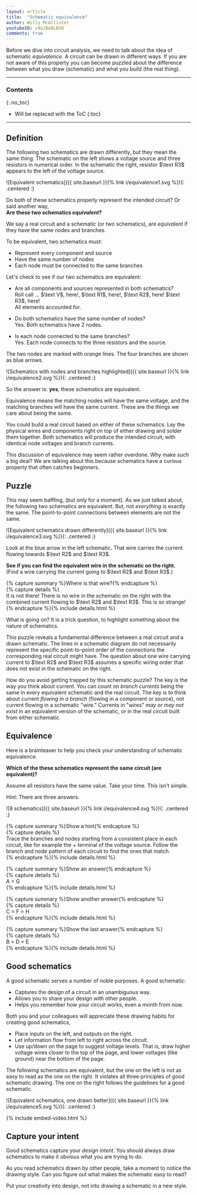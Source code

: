 ```yaml
---
layout: article
title:  "Schematic equivalence"
author: Willy McAllister
youtubeID: v9aJBeNLBXQ
comments: true
---
```


Before we dive into circuit analysis, we need to talk about the idea of schematic *equivalence*. A circuit can be drawn in different ways. If you are not aware of this property you can become puzzled about the difference between what you draw (schematic) and what you build (the real thing).

----

### Contents
{:.no_toc}

* Will be replaced with the ToC
{:toc}

----

## Definition

The following two schematics are drawn differently, but they mean the same thing. The schematic on the left shows a voltage source and three resistors in numerical order. In the schematic the right, resistor $\text R3$ appears to the left of the voltage source. 

![Equivalent schematics]({{ site.baseurl }}{% link i/equivalence1.svg %}){: .centered :}

Do both of these schematics properly represent the intended circuit? Or said another way,  
**Are these two schematics *equivalent*?** 

We say a real circuit and a schematic (or two schematics), are *equivalent* if they have the same nodes and branches.

To be equivalent, two schematics must:

* Represent every component and source
* Have the same number of nodes
* Each node must be connected to the same branches

Let's check to see if our two schematics are equivalent: 

* Are all components and sources represented in both schematics?  
Roll call ... $\text V$, here!, $\text R1$, here!, $\text R2$, here! $\text R3$, here!  
All elements accounted for.

* Do both schematics have the same number of nodes?  
Yes. Both schematics have $2$ nodes.

* Is each node connected to the same branches?  
Yes. Each node connects to the three resistors and the source. 

The two nodes are marked with orange lines. The four branches are shown as blue arrows. 

![Schematics with nodes and branches highlighted]({{ site.baseurl }}{% link i/equivalence2.svg %}){: .centered :}

So the answer is: **yes**, these schematics are equivalent. 

Equivalence means the matching nodes will have the same voltage, and the matching branches will have the same current. These are the things we care about being the same.

You could build a real circuit based on either of these schematics. Lay the physical wires and components right on top of either drawing and solder them together. Both schematics will produce the intended circuit, with identical node voltages and branch currents.
 
This discussion of equivalence may seem rather overdone. Why make such a big deal? We are talking about this because schematics have a curious property that often catches beginners. 

## Puzzle

This may seem baffling, (but only for a moment). As we just talked about, the following two schematics are equivalent. But, not *everything* is exactly the same. The point-to-point connections between elements are not the same.

![Equivalent schematics drawn differently]({{ site.baseurl }}{% link i/equivalence3.svg %}){: .centered :}

Look at the blue arrow in the left schematic. That wire carries the current flowing towards  $\text R2$ and $\text R3$. 

**See if you can find the equivalent wire in the schematic on the right.**  
(Find a wire carrying the current going to $\text R2$ and $\text R3$.)

{% capture summary %}Where is that wire?{% endcapture %}  
{% capture details %}  
It is not there! There is no wire in the schematic on the right with the combined current flowing to  $\text R2$ and $\text R3$. This is so strange!  
{% endcapture %}{% include details.html %} 

What is going on? It is a trick question, to highlight something about the nature of schematics.

This puzzle reveals a fundamental difference between a real circuit and a drawn schematic. The lines in a schematic diagram do not necessarily represent the specific point-to-point order of the connections the corresponding real circuit might have. The question about one wire carrying current to $\text R2$ and $\text R3$ assumes a specific wiring order that does not exist in the schematic on the right.

How do you avoid getting trapped by this schematic puzzle? The key is the way you think about current. You can count on *branch currents* being the same in every equivalent schematic and the real circuit. The key is to think about current *flowing in a branch* (flowing in a component or source), not current flowing in a schematic "wire." Currents in "wires" *may or may not exist* in an equivalent version of the schematic, or in the real circuit built from either schematic.

## Equivalence

Here is a brainteaser to help you check your understanding of schematic equivalence.

**Which of the these schematics represent the same circuit (are equivalent)?**

Assume all resistors have the same value. Take your time. This isn't simple.  

Hint: There are three answers.  

![8 schematics]({{ site.baseurl }}{% link i/equivalence4.svg %}){: .centered :}

{% capture summary %}Show a hint{% endcapture %}  
{% capture details %}  
Trace the branches and nodes starting from a consistent place in each circuit, like for example the $+$ terminal of the voltage source.  Follow the branch and node pattern of each circuit to find the ones that match.  
{% endcapture %}{% include details.html %} 

{% capture summary %}Show an answer{% endcapture %}  
{% capture details %}  
A = G  
{% endcapture %}{% include details.html %} 

{% capture summary %}Show another answer{% endcapture %}  
{% capture details %}  
C = F = H  
{% endcapture %}{% include details.html %} 

{% capture summary %}Show the last answer{% endcapture %}  
{% capture details %}  
B = D = E  
{% endcapture %}{% include details.html %} 

## Good schematics

A good schematic serves a number of noble purposes. A good schematic:

* Captures the design of a circuit in an unambiguous way.
* Allows you to share your design with other people.
* Helps you remember how your circuit works, even a month from now.

Both you and your colleagues will appreciate these drawing habits for creating good schematics,

* Place inputs on the left, and outputs on the right. 
* Let information flow from left to right across the circuit.
* Use up/down on the page to suggest voltage levels. That is, draw higher voltage wires closer to the top of the page, and lower voltages (like ground) near the bottom of the page.

The following schematics are equivalent, but the one on the left is not as easy to read as the one on the right. It violates all three principles of good schematic drawing. The one on the right follows the guidelines for a good schematic.

![Equivalent schematics, one drawn better]({{ site.baseurl }}{% link i/equivalence5.svg %}){: .centered :}

{% include embed-video.html %}

## Capture your intent

Good schematics capture your *design intent*. You should always draw schematics to make it obvious what you are trying to do. 

As you read schematics drawn by other people, take a moment to notice the drawing style. Can you figure out what makes the schematic easy to read? 

Put your creativity into design, not into drawing a schematic in a new style.
